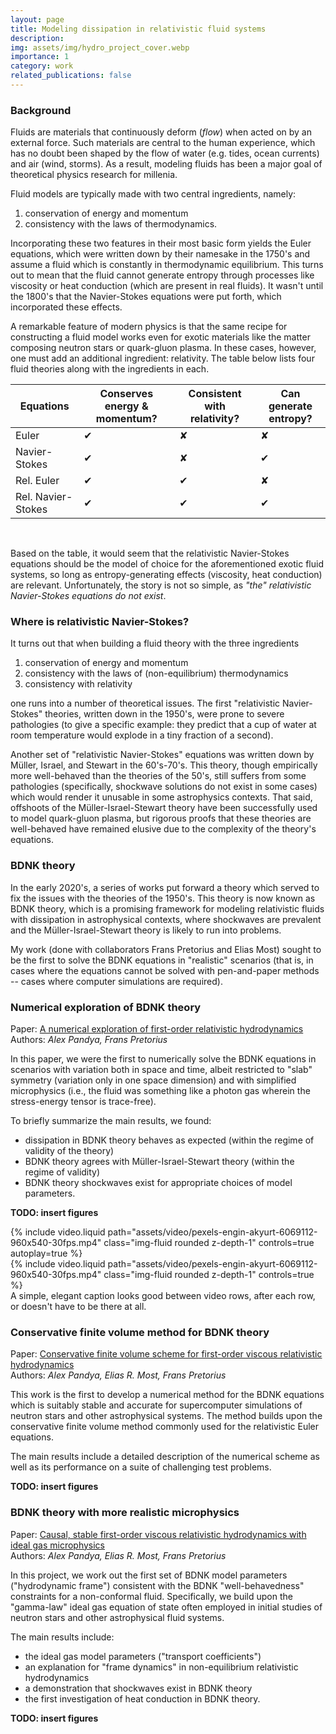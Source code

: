 ```yaml
---
layout: page
title: Modeling dissipation in relativistic fluid systems
description:
img: assets/img/hydro_project_cover.webp
importance: 1
category: work
related_publications: false
---
```


### Background

Fluids are materials that continuously deform (_flow_) when acted on by an external force.  Such materials are central to the human experience, which has no doubt been shaped by the flow of water (e.g. tides, ocean currents) and air (wind, storms).  As a result, modeling fluids has been a major goal of theoretical physics research for millenia.

Fluid models are typically made with two central ingredients, namely:
1. conservation of energy and momentum
2. consistency with the laws of thermodynamics.

Incorporating these two features in their most basic form yields the Euler equations, which were written down by their namesake in the 1750's and assume a fluid which is constantly in thermodynamic equilibrium.  This turns out to mean that the fluid cannot generate entropy through processes like viscosity or heat conduction (which are present in real fluids).  It wasn't until the 1800's that the Navier-Stokes equations were put forth, which incorporated these effects.

A remarkable feature of modern physics is that the same recipe for constructing a fluid model works even for exotic materials like the matter composing neutron stars or quark-gluon plasma.  In these cases, however, one must add an additional ingredient: relativity.  The table below lists four fluid theories along with the ingredients in each.


| Equations          | Conserves energy & momentum? | Consistent with relativity? | Can generate entropy? |
| ---                | ---                          | ---                         | ---                   |
| Euler              | ✔                            | ✘                           | ✘                     |
| Navier-Stokes      | ✔                            | ✘                           | ✔                     |
| Rel. Euler         | ✔                            | ✔                           | ✘                     |
| Rel. Navier-Stokes | ✔                            | ✔                           | ✔                     |

<br>

Based on the table, it would seem that the relativistic Navier-Stokes equations should be the model of choice for the aforementioned exotic fluid systems, so long as entropy-generating effects (viscosity, heat conduction) are relevant.  Unfortunately, the story is not so simple, as _"the" relativistic Navier-Stokes equations do not exist_.

### Where is relativistic Navier-Stokes?

It turns out that when building a fluid theory with the three ingredients
1. conservation of energy and momentum
2. consistency with the laws of (non-equilibrium) thermodynamics
3. consistency with relativity

one runs into a number of theoretical issues.  The first "relativistic Navier-Stokes" theories, written down in the 1950's, were prone to severe pathologies (to give a specific example: they predict that a cup of water at room temperature would explode in a tiny fraction of a second).

Another set of "relativistic Navier-Stokes" equations was written down by Müller, Israel, and Stewart in the 60's-70's.  This theory, though empirically more well-behaved than the theories of the 50's, still suffers from some pathologies (specifically, shockwave solutions do not exist in some cases) which would render it unusable in some astrophysics contexts.  That said, offshoots of the Müller-Israel-Stewart theory have been successfully used to model quark-gluon plasma, but rigorous proofs that these theories are well-behaved have remained elusive due to the complexity of the theory's equations.

### BDNK theory

In the early 2020's, a series of works put forward a theory which served to fix the issues with the theories of the 1950's.  This theory is now known as BDNK theory, which is a promising framework for modeling relativistic fluids with dissipation in astrophysical contexts, where shockwaves are prevalent and the Müller-Israel-Stewart theory is likely to run into problems.

My work (done with collaborators Frans Pretorius and Elias Most) sought to be the first to solve the BDNK equations in "realistic" scenarios (that is, in cases where the equations cannot be solved with pen-and-paper methods -- cases where computer simulations are required).

### Numerical exploration of BDNK theory

Paper: <a href="https://arxiv.org/abs/2104.00804">A numerical exploration of first-order relativistic hydrodynamics</a> <br>
Authors: _Alex Pandya, Frans Pretorius_

In this paper, we were the first to numerically solve the BDNK equations in scenarios with variation both in space and time, albeit restricted to "slab" symmetry (variation only in one space dimension) and with simplified microphysics (i.e., the fluid was something like a photon gas wherein the stress-energy tensor is trace-free).

To briefly summarize the main results, we found:
- dissipation in BDNK theory behaves as expected (within the regime of validity of the theory)
- BDNK theory agrees with Müller-Israel-Stewart theory (within the regime of validity)
- BDNK theory shockwaves exist for appropriate choices of model parameters.

**TODO: insert figures**

<div class="row mt-3">
    <div class="col-sm mt-3 mt-md-0">
        {% include video.liquid path="assets/video/pexels-engin-akyurt-6069112-960x540-30fps.mp4" class="img-fluid rounded z-depth-1" controls=true autoplay=true %}
    </div>
    <div class="col-sm mt-3 mt-md-0">
        {% include video.liquid path="assets/video/pexels-engin-akyurt-6069112-960x540-30fps.mp4" class="img-fluid rounded z-depth-1" controls=true %}
    </div>
</div>
<div class="caption">
    A simple, elegant caption looks good between video rows, after each row, or doesn't have to be there at all.
</div>

### Conservative finite volume method for BDNK theory

Paper: <a href="https://arxiv.org/abs/2201.12317">Conservative finite volume scheme for first-order viscous relativistic hydrodynamics</a> <br>
Authors: _Alex Pandya, Elias R. Most, Frans Pretorius_

This work is the first to develop a numerical method for the BDNK equations which is suitably stable and accurate for supercomputer simulations of neutron stars and other astrophysical systems.  The method builds upon the conservative finite volume method commonly used for the relativistic Euler equations.

The main results include a detailed description of the numerical scheme as well as its performance on a suite of challenging test problems.

**TODO: insert figures**

### BDNK theory with more realistic microphysics

Paper: <a href="https://arxiv.org/abs/2209.09265">Causal, stable first-order viscous relativistic hydrodynamics with ideal gas microphysics</a> <br>
Authors: _Alex Pandya, Elias R. Most, Frans Pretorius_

In this project, we work out the first set of BDNK model parameters ("hydrodynamic frame") consistent with the BDNK "well-behavedness" constraints for a non-conformal fluid.  Specifically, we build upon the "gamma-law" ideal gas equation of state often employed in initial studies of neutron stars and other astrophysical fluid systems.

The main results include:
- the ideal gas model parameters ("transport coefficients")
- an explanation for "frame dynamics" in non-equilibrium relativistic hydrodynamics
- a demonstration that shockwaves exist in BDNK theory
- the first investigation of heat conduction in BDNK theory.

**TODO: insert figures**
